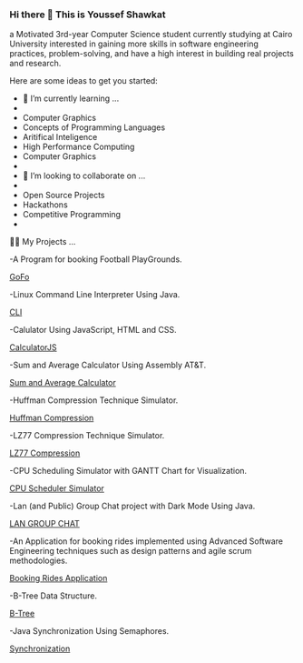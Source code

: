 ### Hi there 👋 This is Youssef Shawkat

a Motivated 3rd-year Computer Science student currently studying at Cairo University interested in gaining more skills in software engineering practices, problem-solving, and have a high interest in building real projects and research.

Here are some ideas to get you started:

- 🌱 I’m currently learning ...
- 
- Computer Graphics
- Concepts of Programming Languages
- Aritifical Inteligence
- High Performance Computing
- Computer Graphics
- 
- 👯 I’m looking to collaborate on ...
- 
- Open Source Projects
- Hackathons
- Competitive Programming
- 
👨‍💻 My Projects ...

-A Program for booking Football PlayGrounds.

<p><a href="https://github.com/youssefshawkat/GoFo">GoFo</a></p>

-Linux Command Line Interpreter Using Java.

<p><a href="https://github.com/youssefshawkat/CLI">CLI</a></p>

-Calulator Using JavaScript, HTML and CSS.

<p><a href="https://github.com/youssefshawkat/CalculatorJS">CalculatorJS</a></p>

-Sum and Average Calculator Using Assembly AT&T.

<p><a href="https://github.com/youssefshawkat/Assembly">Sum and Average Calculator</a></p>

-Huffman Compression Technique Simulator.

<p><a href="https://github.com/youssefshawkat/HuffmanCompression">Huffman Compression</a></p>

-LZ77 Compression Technique Simulator.

<p><a href="https://github.com/youssefshawkat/LZ77Compression">LZ77 Compression</a></p>

-CPU Scheduling Simulator with GANTT Chart for Visualization. 

<p><a href="https://github.com/youssefshawkat/CPUSchedulerSimulator">CPU Scheduler Simulator</a></p>

-Lan (and Public) Group Chat project with Dark Mode Using Java.

<p><a href="https://github.com/youssefshawkat/LANCHAT">LAN GROUP CHAT</a></p>

-An Application for booking rides implemented using Advanced Software Engineering techniques such as design patterns and agile scrum methodologies.

<p><a href="https://github.com/youssefshawkat/Advanced-SW">Booking Rides Application</a></p>

-B-Tree Data Structure.

<p><a href="https://github.com/youssefshawkat/btree">B-Tree</a></p>

-Java Synchronization Using Semaphores.

<p><a href="https://github.com/youssefshawkat/Synchronization">Synchronization </a></p>


